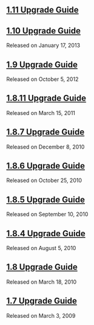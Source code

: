 <script>{
	"title": "jQuery UI Upgrade Guides",
	"noHeadingLinks": true
}</script>

## [1.11 Upgrade Guide](/upgrade-guide/1.11/)

## [1.10 Upgrade Guide](/upgrade-guide/1.10/)
Released on January 17, 2013

## [1.9 Upgrade Guide](/upgrade-guide/1.9/)
Released on October 5, 2012

## [1.8.11 Upgrade Guide](/upgrade-guide/1.8.11/)
Released on March 15, 2011

## [1.8.7 Upgrade Guide](/upgrade-guide/1.8.7/)
Released on December 8, 2010

## [1.8.6 Upgrade Guide](/upgrade-guide/1.8.6/)
Released on October 25, 2010

## [1.8.5 Upgrade Guide](/upgrade-guide/1.8.5/)
Released on September 10, 2010

## [1.8.4 Upgrade Guide](/upgrade-guide/1.8.4/)
Released on August 5, 2010

## [1.8 Upgrade Guide](/upgrade-guide/1.8/)
Released on March 18, 2010

## [1.7 Upgrade Guide](/upgrade-guide/1.7/)
Released on March 3, 2009
